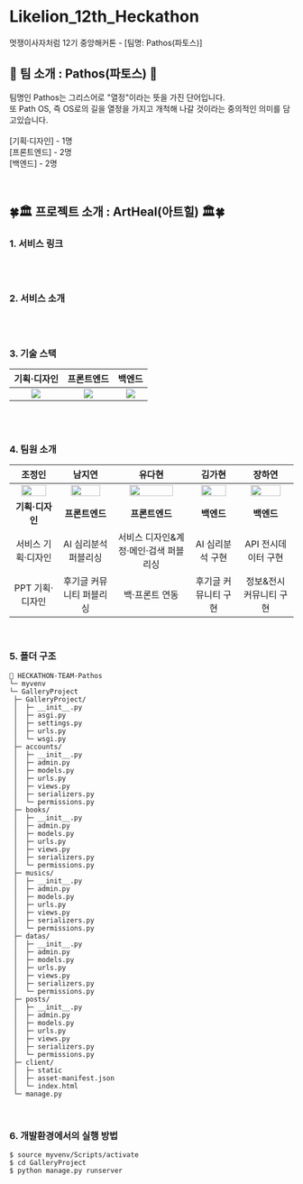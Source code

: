# Likelion_12th_Heckathon
멋쟁이사자처럼 12기 중앙해커톤 - [팀명: Pathos(파토스)]

## 🦁 팀 소개 : Pathos(파토스) 🦁
팀명인 Pathos는 그리스어로 "열정"이라는 뜻을 가진 단어입니다.<br>
또 Path OS, 즉 OS로의 길을 열정을 가지고 개척해 나갈 것이라는 중의적인 의미를 담고있습니다.
<br><br>
[기획·디자인] - 1명<br>
[프론트엔드] - 2명<br>
[백엔드] - 2명<br>

<br>

## 🍀🏛️ 프로젝트 소개 : ArtHeal(아트힐) 🏛️🍀

### 1. 서비스 링크 

<br><br>
### 2. 서비스 소개

<br><br>


### 3. 기술 스택

  |기획·디자인|프론트엔드|백엔드|
  |:-------------:|:-------------:|:-------------:|
  |<img src="https://img.shields.io/badge/Figma-F24E1E?style=for-the-badge&logo=Figma&logoColor=white">|<img src="https://img.shields.io/badge/React-61DAFB?style=for-the-badge&logo=React&logoColor=white">|<img src="https://img.shields.io/badge/Django-092E20?style=for-the-badge&logo=Django&logoColor=white">|
  
<br><br>
  ### 4. 팀원 소개
  
  |조정인|남지연|유다현|김가현|장하연|
  |:-------------:|:-------------:|:-------------:|:-------------:|:-------------:|
  |<img width="80%" src="https://github.com/user-attachments/assets/11c532a4-ea9a-4f1a-9049-db21bc8a0b3f"/>|<img width="80%" src="https://github.com/user-attachments/assets/023c2d0f-0489-4593-8aa1-04c98e0c1ffd"/>|<img width="80%" src="https://github.com/user-attachments/assets/6dd68578-d786-4650-adf3-c3b9cd88364f"/>|<img width="80%" src="https://github.com/user-attachments/assets/b1b57b8a-8b0b-4b5c-aaba-9b6e81508cb7"/>|<img width="80%" src="https://github.com/user-attachments/assets/80d2cc92-c0fa-4324-86a9-3068bbc013d4"/>|
  |<b>기획·디자인|<b>프론트엔드|<b>프론트엔드|<b>백엔드|<b>백엔드|
  |서비스 기획·디자인|AI 심리분석 퍼블리싱|서비스 디자인&계정·메인·검색 퍼블리싱|AI 심리분석 구현|API 전시데이터 구현|
  |PPT 기획·디자인|후기글 커뮤니티 퍼블리싱|백·프론트 연동|후기글 커뮤니티 구현|정보&전시 커뮤니티 구현|

<br>

### 5. 폴더 구조

```
📂 HECKATHON-TEAM-Pathos
└─ myvenv
└─ GalleryProject
 ├─ GalleryProject/
 │  ├─ __init__.py
 │  ├─ asgi.py
 │  ├─ settings.py
 │  ├─ urls.py
 │  └─ wsgi.py
 ├─ accounts/
 │  ├─ __init__.py
 │  ├─ admin.py
 │  ├─ models.py
 │  ├─ urls.py
 │  ├─ views.py
 │  ├─ serializers.py
 │  └─ permissions.py
 ├─ books/
 │  ├─ __init__.py
 │  ├─ admin.py
 │  ├─ models.py
 │  ├─ urls.py
 │  ├─ views.py
 │  ├─ serializers.py
 │  └─ permissions.py
 ├─ musics/
 │  ├─ __init__.py
 │  ├─ admin.py
 │  ├─ models.py
 │  ├─ urls.py
 │  ├─ views.py
 │  ├─ serializers.py
 │  └─ permissions.py
 ├─ datas/
 │  ├─ __init__.py
 │  ├─ admin.py
 │  ├─ models.py
 │  ├─ urls.py
 │  ├─ views.py
 │  ├─ serializers.py
 │  └─ permissions.py
 ├─ posts/
 │  ├─ __init__.py
 │  ├─ admin.py
 │  ├─ models.py
 │  ├─ urls.py
 │  ├─ views.py
 │  ├─ serializers.py
 │  └─ permissions.py
 ├─ client/
 │  ├─ static
 │  ├─ asset-manifest.json
 │  └─ index.html
 └─ manage.py
```
<br>

### 6. 개발환경에서의 실행 방법

```
$ source myvenv/Scripts/activate
$ cd GalleryProject
$ python manage.py runserver
```
